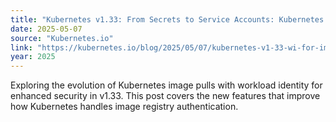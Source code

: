 ```yaml
---
title: "Kubernetes v1.33: From Secrets to Service Accounts: Kubernetes Image Pulls Evolved"
date: 2025-05-07
source: "Kubernetes.io"
link: "https://kubernetes.io/blog/2025/05/07/kubernetes-v1-33-wi-for-image-pulls/"
year: 2025
---
```


Exploring the evolution of Kubernetes image pulls with workload identity for enhanced security in v1.33. This post covers the new features that improve how Kubernetes handles image registry authentication.
